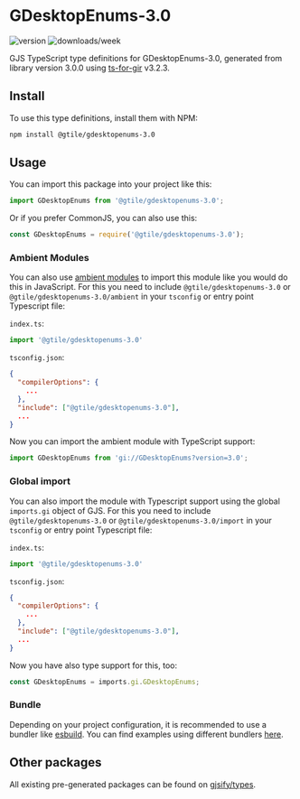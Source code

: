 
# GDesktopEnums-3.0

![version](https://img.shields.io/npm/v/@gtile/gdesktopenums-3.0)
![downloads/week](https://img.shields.io/npm/dw/@gtile/gdesktopenums-3.0)


GJS TypeScript type definitions for GDesktopEnums-3.0, generated from library version 3.0.0 using [ts-for-gir](https://github.com/gjsify/ts-for-gir) v3.2.3.


## Install

To use this type definitions, install them with NPM:
```bash
npm install @gtile/gdesktopenums-3.0
```

## Usage

You can import this package into your project like this:
```ts
import GDesktopEnums from '@gtile/gdesktopenums-3.0';
```

Or if you prefer CommonJS, you can also use this:
```ts
const GDesktopEnums = require('@gtile/gdesktopenums-3.0');
```

### Ambient Modules

You can also use [ambient modules](https://github.com/gjsify/ts-for-gir/tree/main/packages/cli#ambient-modules) to import this module like you would do this in JavaScript.
For this you need to include `@gtile/gdesktopenums-3.0` or `@gtile/gdesktopenums-3.0/ambient` in your `tsconfig` or entry point Typescript file:

`index.ts`:
```ts
import '@gtile/gdesktopenums-3.0'
```

`tsconfig.json`:
```json
{
  "compilerOptions": {
    ...
  },
  "include": ["@gtile/gdesktopenums-3.0"],
  ...
}
```

Now you can import the ambient module with TypeScript support: 

```ts
import GDesktopEnums from 'gi://GDesktopEnums?version=3.0';
```

### Global import

You can also import the module with Typescript support using the global `imports.gi` object of GJS.
For this you need to include `@gtile/gdesktopenums-3.0` or `@gtile/gdesktopenums-3.0/import` in your `tsconfig` or entry point Typescript file:

`index.ts`:
```ts
import '@gtile/gdesktopenums-3.0'
```

`tsconfig.json`:
```json
{
  "compilerOptions": {
    ...
  },
  "include": ["@gtile/gdesktopenums-3.0"],
  ...
}
```

Now you have also type support for this, too:

```ts
const GDesktopEnums = imports.gi.GDesktopEnums;
```

### Bundle

Depending on your project configuration, it is recommended to use a bundler like [esbuild](https://esbuild.github.io/). You can find examples using different bundlers [here](https://github.com/gjsify/ts-for-gir/tree/main/examples).

## Other packages

All existing pre-generated packages can be found on [gjsify/types](https://github.com/gjsify/types).

